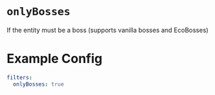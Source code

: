 # `onlyBosses`

If the entity must be a boss (supports vanilla bosses and EcoBosses)

# Example Config
```yaml
filters:
  onlyBosses: true
```
